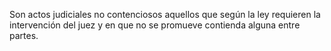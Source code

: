 Son actos judiciales no contenciosos aquellos que según la ley requieren la intervención del juez y en que no se promueve contienda alguna entre partes.